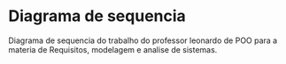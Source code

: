 # Diagrama de sequencia

Diagrama de sequencia do trabalho do professor leonardo de POO para a materia de Requisitos, modelagem e analise de sistemas.

